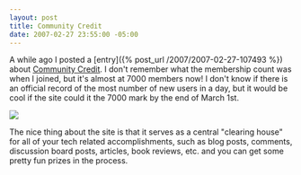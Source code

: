 ```yaml
---
layout: post
title: Community Credit
date: 2007-02-27 23:55:00 -05:00
---
```


A while ago I posted a [entry]({% post_url /2007/2007-02-27-107493 %}) about [Community Credit](http://www.community-credit.com/). I don't remember what the membership count was when I joined, but it's almost at 7000 members now! I don't know if there is an official record of the most number of new users in a day, but it would be cool if the site could it the 7000 mark by the end of March 1st.

![](http://gwb.blob.core.windows.net/sdorman/5006/o_logosmall5.gif) 

The nice thing about the site is that it serves as a central "clearing house" for all of your tech related accomplishments, such as blog posts, comments, discussion board posts, articles, book reviews, etc. and you can get some pretty fun prizes in the process.
